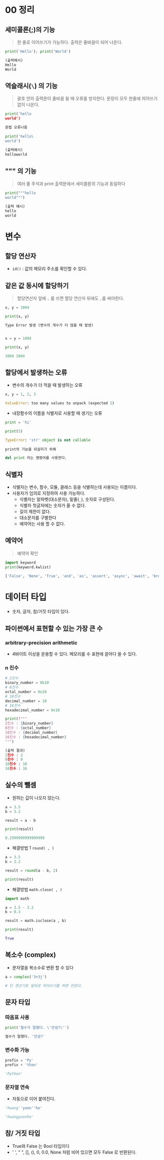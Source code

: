 # 00 정리

## 세미콜론(;)의 기능

> 한 줄로 이어쓰기가 가능하다. 출력은 줄바꿈이 되어 나온다.

```python
print('Hello'); print('World')

(출력예시)
Hello
World
```

## 역슬래시(``\``) 의 기능

> 괄호 안의 출력문이 줄바꿈 될 때 오류를 방지한다. 문장이 모두 한줄에 띄어쓰기 없이 나온다.

```python
print('hello
world')

문법 오류나옴
      
print('hello\
world')
      
(출력예시)
helloworld      
```



## """ 의 기능

> 여러 줄 주석과 print 출력문에서 세미콜론의 기능과 동일하다

```python
print("""hello
world""")

(출력 예시)
hello
world
```



# 변수

## 할당 연산자

- `id()` : 값의 메모리 주소를 확인할 수 있다.



## 같은 값 동시에 할당하기

> 할당연산자 앞에  `,` 를 쓰면 할당 연산자 뒤에도 `,`를 써야한다.

``` python
x, y = 1004

print(x, y)

Type Error 발생 (변수의 개수가 더 많을 때 발생)


x = y = 1004

print(x, y)

1004 1004
```



## 할당에서 발생하는 오류

- 변수의 개수가 더 적을 때 발생하는 오류 

```python
x, y = 1, 2, 3

ValueError: too many values to unpack (expected 2)
```

- 내장함수의 이름을 식별자로 사용할 때 생기는 오류

```python
print = 'hi'

print(5)

TypeError: 'str' object is not callable
    
print의 기능을 되살리기 위해

del print 라는 명령어를 사용한다.
```



## 식별자

- 식별자는 변수, 함수, 모듈, 클래스 등을 식별하는데 사용되는 이름이다.
- 사용자가 임의로 지정하여 사용 가능하다.
  - 식별자는 알파벳(대소문자), 밑줄(`_`), 숫자로 구성된다.
  - 식별자 첫글자에는 숫자가 올 수 없다.
  - 길이 제한이 없다.
  - 대소문자를 구별한다
  - 예약어는 사용 할 수 없다.



## 예약어

> 예약어 확인

```python
import keyword
print(keyword.kwlist)

['False', 'None', 'True', 'and', 'as', 'assert', 'async', 'await', 'break', 'class', 'continue', 'def', 'del', 'elif', 'else', 'except', 'finally', 'for', 'from', 'global', 'if', 'import', 'in', 'is', 'lambda', 'nonlocal', 'not', 'or', 'pass', 'raise', 'return', 'try', 'while', 'with', 'yield']
```



# 데이터 타입

- 숫자, 글자, 참/거짓 타입이 있다.



## 파이썬에서 표현할 수 있는 가장 큰  수

### **arbitrary-precision arithmetic**

- 4바이트 이상을 운용할 수 있다. 메모리를 수 표현에 끌어다 쓸 수 있다.



### n 진수

```python
# 2진수
binary_number = 0b10
# 8진수
octal_number = 0o10
# 10진수
decimal_number = 10
# 16진수
hexadecimal_number = 0x10

print(f"""
2진수 : {binary_number}
8진수 : {octal_number}
10진수 : {decimal_number}
16진수 : {hexadecimal_number}
""")

(출력 결과)
2진수 : 2
8진수 : 8
10진수 : 10
16진수 : 16
```



## 실수의 뺄셈

- 원하는 값이 나오지 않는다.

```python
a = 3.5
b = 3.2

result = a - b

print(result)

0.2999999999999998
```

- 해결방법 1 `round( , )` 

```python
a = 3.5
b = 3.2

result = round(a - b, 2)

print(result)
```

- 해결방법 `math.close( , )`

```python
import math

a = 3.5 - 3.2
b = 0.3

result = math.isclose(a , b)

print(result)

True
```



## 복소수 (complex)

- 문자열을 복소수로 변환 할 수 있다

```python
a = complex('3+3j')

# 단 연산기호 앞뒤로 띄어쓰기를 하면 안된다.
```



## 문자 타입

### 따옴표 사용

```python
print('철수가 말했다. \'안녕?\'')

철수가 말했다. '안녕?'
```

### 변수화 가능

```python
prefix = 'Py'
prefix + 'thon'

'Python'
```

### 문자열 연속

- 자동으로 이어 붙여진다.

```python
'hwang''yoon''ho'

'hwangyoonho'
```



## 참/ 거짓 타입

- True와 False 는 Bool 타입이다
- ' ',  " ", [], (), 0, 0.0, None 처럼 비어 있으면 모두 False 로 반환된다.
